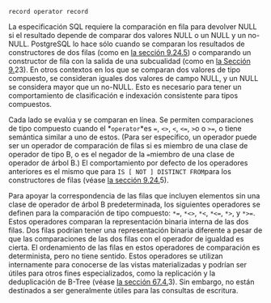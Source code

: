 ```
record operator record
```

La especificación SQL requiere la comparación en fila para  devolver NULL si el resultado depende de comparar dos valores NULL o un  NULL y un no-NULL. PostgreSQL lo hace sólo cuando se comparan los resultados de constructores de dos filas (como en [la sección 9.24.5](https://www.postgresql.org/docs/current/functions-comparisons.html#ROW-WISE-COMPARISON)) o comparando un constructor de fila con la salida de una subcualidad (como en [la Sección 9.](https://www.postgresql.org/docs/current/functions-subquery.html)23). En otros contextos en los que se comparan dos valores de tipo  compuesto, se consideran iguales dos valores de campo NULL, y un NULL se considera mayor que un no-NULL. Esto es necesario para tener un  comportamiento de clasificación e indexación consistente para tipos  compuestos.

Cada lado se evalúa y se comparan en línea. Se permiten comparaciones de tipo compuesto cuando el  *`operator`*es `=`, `<>`, `<`, `<=`,  `>`o o `>=`, o tiene semántica similar a uno de estos. (Para ser específico, un  operador puede ser un operador de comparación de filas si es miembro de  una clase de operador de tipo B, o es el negador de la  `=`miembro de una clase de operador de árbol B.) El comportamiento por defecto de los operadores anteriores es el mismo que para  `IS [ NOT ] DISTINCT FROM`para los constructores de filas (véase [la sección 9.24.](https://www.postgresql.org/docs/current/functions-comparisons.html#ROW-WISE-COMPARISON)5).

Para apoyar la correspondencia de las filas que incluyen  elementos sin una clase de operador de árbol B predeterminada, los  siguientes operadores se definen para la comparación de tipo compuesto: `*=`, `*<>`, `*<`, `*<=`, `*>`, y `*>=`. Estos operadores comparan la representación binaria interna de las dos  filas. Dos filas podrían tener una representación binaria diferente a  pesar de que las comparaciones de las dos filas con el operador de  igualdad es cierta. El ordenamiento de las filas en estos operadores de  comparación es determinista, pero no tiene sentido. Estos operadores se  utilizan internamente para conocerse de las vistas materializadas y  podrían ser útiles para otros fines especializados, como la replicación y la deduplicación de B-Tree (véase [la sección 67.4.](https://www.postgresql.org/docs/current/btree-implementation.html#BTREE-DEDUPLICATION)3). Sin embargo, no están destinados a ser generalmente útiles para las consultas de escritura.